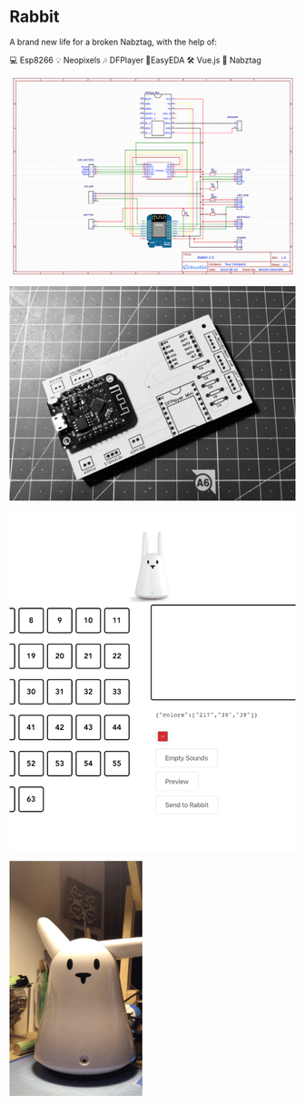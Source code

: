 # Rabbit

A brand new life for a broken Nabztag, with the help of:

💻 Esp8266
💡 Neopixels
🎶 DFPlayer
🔬EasyEDA
🛠 Vue.js
🐰 Nabztag 

![](/emotions/src/assets/circuit.png)

![](/emotions/src/assets/pcb.jpg)


![](/emotions/src/assets/webapp.gif)


![](/emotions/src/assets/rabbit.gif)


